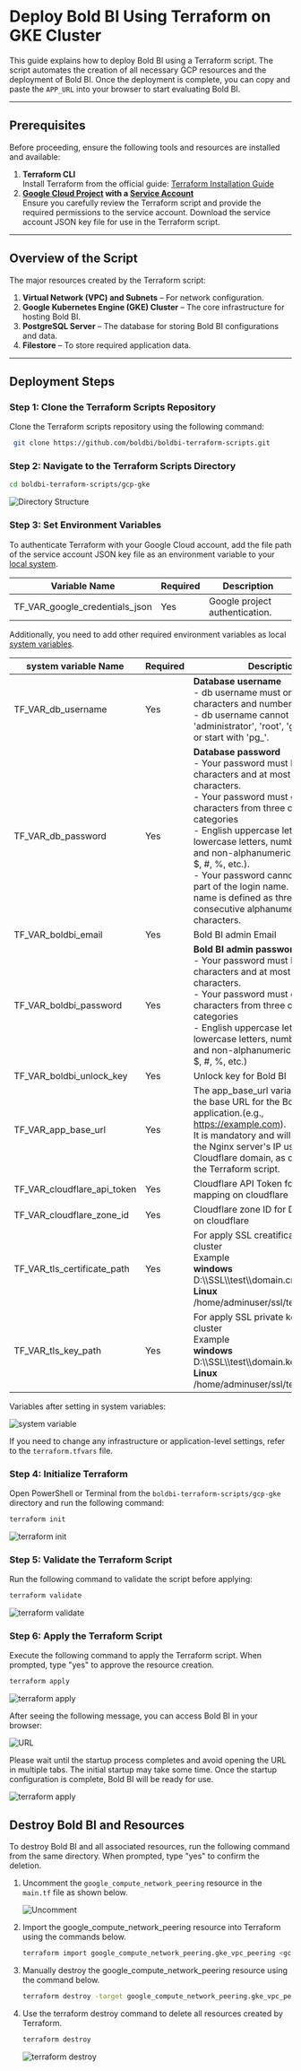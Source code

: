 # Deploy Bold BI Using Terraform on GKE Cluster

This guide explains how to deploy Bold BI using a Terraform script. The script automates the creation of all necessary GCP resources and the deployment of Bold BI. Once the deployment is complete, you can copy and paste the `APP_URL` into your browser to start evaluating Bold BI.

---

## Prerequisites

Before proceeding, ensure the following tools and resources are installed and available:

1. **Terraform CLI**  
   Install Terraform from the official guide: [Terraform Installation Guide](https://developer.hashicorp.com/terraform/tutorials/aws-get-started/install-cli)
2. **[Google Cloud Project](https://developers.google.com/workspace/guides/create-project) with a [Service Account](https://learn.microsoft.com/en-us/entra/identity-platform/howto-create-service-principal-portal)**  
   Ensure you carefully review the Terraform script and provide the required permissions to the service account. Download the service account JSON key file for use in the Terraform script.

---

## Overview of the Script

The major resources created by the Terraform script:

1. **Virtual Network (VPC) and Subnets** – For network configuration.
2. **Google Kubernetes Engine (GKE) Cluster** – The core infrastructure for hosting Bold BI.
3. **PostgreSQL Server** – The database for storing Bold BI configurations and data.
4. **Filestore** – To store required application data.

---

## Deployment Steps

### Step 1: Clone the Terraform Scripts Repository
Clone the Terraform scripts repository using the following command:

```sh
 git clone https://github.com/boldbi/boldbi-terraform-scripts.git
```

### Step 2: Navigate to the Terraform Scripts Directory

```sh
cd boldbi-terraform-scripts/gcp-gke
```

![Directory Structure](./images/directory-structure.png)

### Step 3: Set Environment Variables
To authenticate Terraform with your Google Cloud account, add the file path of the service account JSON key file as an environment variable to your [local system](https://chlee.co/how-to-setup-environment-variables-for-windows-mac-and-linux/).

| Variable Name                   | Required | Description                                      |
|----------------------------------|----------|--------------------------------------------------|
| TF_VAR_google_credentials_json | Yes      | Google project authentication.                  |

Additionally, you need to add other required environment variables as local [system variables](https://chlee.co/how-to-setup-environment-variables-for-windows-mac-and-linux/).

| system variable Name         | Required | Description                                       |
|------------------------------|----------|---------------------------------------------------|
| TF_VAR_db_username            | Yes     | **Database username** <br> - db username must only contain characters and numbers.<br> - db username cannot be 'admin', 'administrator', 'root', 'guest', 'public' or start with 'pg_'.
| TF_VAR_db_password           | Yes      | **Database password** <br> - Your password must be at least 8 characters and at most 128 characters.<br> - Your password must contain characters from three of the following categories<br> - English uppercase letters, English lowercase letters, numbers (0-9), and non-alphanumeric characters (!, $, #, %, etc.).<br> - Your password cannot contain all or part of the login name. Part of a login name is defined as three or more consecutive alphanumeric characters.                                 |
| TF_VAR_boldbi_email          | Yes      | Bold BI admin Email                               |
| TF_VAR_boldbi_password       | Yes      | **Bold BI admin password**<br> - Your password must be at least 8 characters and at most 128 characters.<br> - Your password must contain characters from three of the following categories<br> - English uppercase letters, English lowercase letters, numbers (0-9), and non-alphanumeric characters (!, $, #, %, etc.)|
| TF_VAR_boldbi_unlock_key     | Yes      | Unlock key for Bold BI                            |
| TF_VAR_app_base_url          | Yes      | The app_base_url variable is used as the base URL for the Bold BI application.(e.g., https://example.com).<br> It is mandatory and will be mapped to the Nginx server's IP using a Cloudflare domain, as configured by the Terraform script.<br>                                          |
| TF_VAR_cloudflare_api_token  | Yes      | Cloudflare API Token for DNS mapping on cloudflare|
| TF_VAR_cloudflare_zone_id    | Yes      | Cloudflare zone ID for DNS mapping on cloudflare  |
| TF_VAR_tls_certificate_path  | Yes      |For apply SSL creatificate on AKS cluster <br>Example <br>**windows**<br>D:\\\SSL\\\test\\\domain.crt<br>**Linux**<br>/home/adminuser/ssl/test/domain.crt        | 
| TF_VAR_tls_key_path          | Yes      | For apply SSL private key on AKS cluster <br>Example <br>**windows**<br>D:\\\SSL\\\test\\\domain.key<br>**Linux**<br>/home/adminuser/ssl/test/domain.key         | 

Variables after setting in system variables:

![system variable](./images/environment.png)

If you need to change any infrastructure or application-level settings, refer to the `terraform.tfvars` file.

### Step 4: Initialize Terraform
Open PowerShell or Terminal from the `boldbi-terraform-scripts/gcp-gke` directory and run the following command:
```sh
terraform init
```

![terraform init](./images/terraform_init.png)

### Step 5: Validate the Terraform Script
Run the following command to validate the script before applying:
```sh
terraform validate
```
![terraform validate](./images/terraform_validate.png)

### Step 6: Apply the Terraform Script
Execute the following command to apply the Terraform script. When prompted, type "yes" to approve the resource creation.
```sh
terraform apply
```
![terraform apply](./images/apply.gif)

After seeing the following message, you can access Bold BI in your browser:

![URL](./images/url.png)

Please wait until the startup process completes and avoid opening the URL in multiple tabs. The initial startup may take some time. Once the startup configuration is complete, Bold BI will be ready for use.

![terraform apply](./images/boldbi.gif)

## Destroy Bold BI and Resources
To destroy Bold BI and all associated resources, run the following command from the same directory. When prompted, type "yes" to confirm the deletion.

1. Uncomment the `google_compute_network_peering` resource in the `main.tf` file as shown below.

   ![Uncomment](./images/Uncomment.png)

2. Import the google_compute_network_peering resource into Terraform using the commands below.

   ```sh
   terraform import google_compute_network_peering.gke_vpc_peering <gcp_project_id>/<app_name>-vpc-<environment>/servicenetworking-googleapis-com
   ```
3. Manually destroy the google_compute_network_peering resource using the command below.
   ```sh
   terraform destroy -target google_compute_network_peering.gke_vpc_peering -auto-approve
   ```

4. Use the terraform destroy command to delete all resources created by Terraform.
   ```sh
   terraform destroy
   ```
   ![terraform destroy](./images/destroy.gif)
